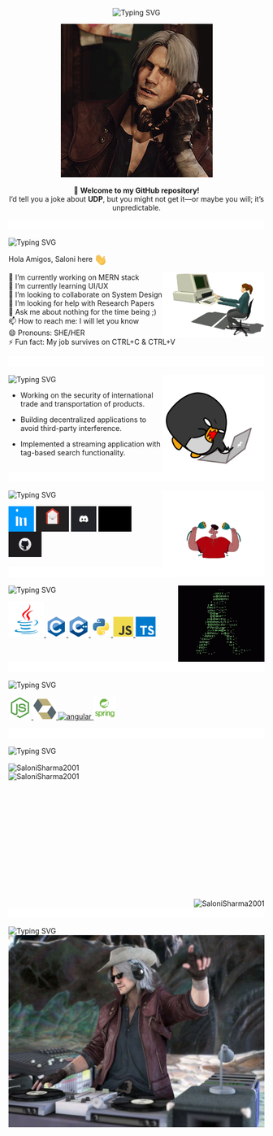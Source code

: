 <p align="center">
<img src="https://readme-typing-svg.herokuapp.com?font=Press+Start+2P&weight=500&size=30&duration=3000&pause=1000&color=F40009&background=4116164B&center=true&vCenter=true&random=false&width=300&height=60&lines=%E2%84%8C%F0%9D%94%AC%F0%9D%94%A9%F0%9D%94%9E+%F0%9D%94%84%F0%9D%94%AA%F0%9D%94%A6%F0%9D%94%A4%F0%9D%94%AC%F0%9D%94%B0+!!" alt="Typing SVG">
</p>
  
<p align="center">
  <img src="https://github.com/SaloniSharma2001/SaloniSharma2001/blob/main/image-src/Dante_Hola_Amigos.gif">
</p>

<p align="center">
  👋 <strong>Welcome to my GitHub repository!</strong><br>
  I’d tell you a joke about <strong>UDP</strong>, but you might not get it—or maybe you will; it’s unpredictable.
</p>

<img src="https://github.com/SaloniSharma2001/SaloniSharma2001/blob/main/image-src/rgb_line.gif" height="20" width="100%">

<div>
  
  ![Typing SVG](https://readme-typing-svg.herokuapp.com/?font=Playfair+Display&weight=300&size=22&duration=3000&pause=1000&color=FF0800&random=false&width=1100&lines=Who%E2%80%99s+Behind+the+Keyboard%3F;A+T-geek+who+believes+there%E2%80%99s+no+problem+a+good+Wi-Fi+signal+and+some+caffeine+can%E2%80%99t+solve!)

 
<ul style="list-style-type: none; padding: 0;">
  <p  align="left">
  Hola Amigos, Saloni here <img src="https://github.com/SaloniSharma2001/SaloniSharma2001/blob/main/image-src/wave.gif" alt="Hello waving" width="25" style="vertical-align: middle; margin-right: 10px;">    
</p>
<img align="right" alt="Coding" width="200" src="https://github.com/SaloniSharma2001/SaloniSharma2001/blob/main/Connect_icon/giphy.webp">
    <li>🔭 I’m currently working on MERN stack</li>
    <li>🌱 I’m currently learning UI/UX</li>
    <li>👯 I’m looking to collaborate on System Design</li>
    <li>🤔 I’m looking for help with Research Papers</li>
    <li>💬 Ask me about nothing for the time being ;)</li>
    <li>📫 How to reach me: I will let you know</li>
    <li>😄 Pronouns: SHE/HER</li>
    <li>⚡ Fun fact: My job survives on CTRL+C & CTRL+V</li>
  </ul>

</div>


<img src="https://github.com/SaloniSharma2001/SaloniSharma2001/blob/main/image-src/rgb_line.gif" height="20" width="100%">


<div>
<img align="right" alt="Coding" width="200" src="https://github.com/SaloniSharma2001/SaloniSharma2001/blob/main/Connect_icon/My_work.gif">
  
![Typing SVG](https://readme-typing-svg.herokuapp.com/?lines=My+Work:&color=FF0800&size=22)
  

<p>
  
- Working on the security of international trade and transportation of products. 

- Building decentralized applications to avoid third-party interference.

- Implemented a streaming application with tag-based search functionality. 
</p>
</div>

<img src="https://github.com/SaloniSharma2001/SaloniSharma2001/blob/main/image-src/rgb_line.gif" height="20" width="100%">

![Typing SVG](https://readme-typing-svg.herokuapp.com/?font=Playfair+Display&weight=300&size=22&duration=3000&pause=1000&color=FF0800&random=false&width=500&lines=Connect+with+Me;While+I%E2%80%99m+Still+a+Human+and+Not+a+Robot)
<img align="right" alt="Coding" width="200" src="https://github.com/SaloniSharma2001/SaloniSharma2001/blob/main/Connect_icon/Connection-logo-unscreen.gif">
<p align="left">
<a href="https://www.linkedin.com/in/salonisharma2001/" target="blank"><img align="center" src="https://github.com/SaloniSharma2001/SaloniSharma2001/blob/main/Connect_icon/Linkdein_logo.gif" alt="Linkedin" height="50" width="50"/></a>
<a href="mailto:saloni2019sharma@gmail.com" target="blank"><img align="center" src="https://github.com/SaloniSharma2001/SaloniSharma2001/blob/main/Connect_icon/Gmail_logo.gif" alt="saloni2019sharma@gmail.com" height="50" width="65"/></a>
<a href="https://discord.gg/U9ZzhQvj" target="blank"><img align="center" src="https://github.com/SaloniSharma2001/SaloniSharma2001/blob/main/Connect_icon/Discord_logo.gif" alt="Discord" height="50" width="50"/></a>
<a href="https://medium.com/@saloni2019sharma" target="blank"><img align="center" src="https://github.com/SaloniSharma2001/SaloniSharma2001/blob/main/Connect_icon/Medium_logo.gif" alt="saloni2019sharma@gmail.com" height="50" width="65"/></a>
<a href="https://github.com/SaloniSharma2001/" target="blank"><img align="center" src="https://github.com/SaloniSharma2001/SaloniSharma2001/blob/main/Connect_icon/github_gif.gif" alt="saloni2019sharma@gmail.com" height="50" width="65"/></a>
<!-- <a href="https://www.salonisharma2001.github.io" target="blank"><img align="center" src="https://zellusmarketing.com/wp-content/uploads/2021/03/icon-3s-360px.gif" alt="dingdong" height="100" width="100"/></a> -->
</p>

<img src="https://github.com/SaloniSharma2001/SaloniSharma2001/blob/main/image-src/rgb_line.gif" height="20" width="100%">

<!--<h3 align="left">Languages & Skills:</h3> -->
![Typing SVG](https://readme-typing-svg.herokuapp.com/?lines=Skills+And+Programming+Tongues:&color=FF0800&size=22)
<img align="right" alt="Coding" width="170" height="150" src="https://github.com/SaloniSharma2001/SaloniSharma2001/blob/main/Connect_icon/walking-code.gif">
<p align="left"> <a href="https://www.java.com/" target="_blank" rel="noreferrer"> <img src="https://github.com/SaloniSharma2001/SaloniSharma2001/blob/main/image-src/hd-java-coffee-cup-logo-transparent-png-removebg-preview.png" alt="java" width="70" height="70"/> </a>
<a href="https://www.cprogramming.com/" target="_blank" rel="noreferrer"> <img src="https://raw.githubusercontent.com/devicons/devicon/master/icons/c/c-original.svg" alt="c" width="40" height="40"/> </a>
<a href="https://www.w3schools.com/cpp/" target="_blank" rel="noreferrer"> <img src="https://raw.githubusercontent.com/devicons/devicon/master/icons/cplusplus/cplusplus-original.svg" alt="cplusplus" width="40" height="40"/> </a>
<a href="https://www.python.org" target="_blank" rel="noreferrer"> <img src="https://raw.githubusercontent.com/devicons/devicon/master/icons/python/python-original.svg" alt="python" width="40" height="40"/> </a>
<a href="https://www.javascript.com/" target="_blank" rel="noreferrer"> <img src="https://raw.githubusercontent.com/devicons/devicon/master/icons/javascript/javascript-original.svg" alt="JavaScript" width="40" height="40"/> </a>
<a href="https://www.typescriptlang.org/" target="_blank" rel="noreferrer"> <img src="https://raw.githubusercontent.com/devicons/devicon/master/icons/typescript/typescript-original.svg" alt="TypeScript" width="40" height="40"/> </a>
</p>


<img src="https://github.com/SaloniSharma2001/SaloniSharma2001/blob/main/image-src/rgb_line.gif" height="20" width="100%">

<!--<h3 align="left">Tools & Frameworks:</h3> -->
![Typing SVG](https://readme-typing-svg.herokuapp.com/?lines=Tools+And+FrameWorks:&color=FF0800&size=22)
<p align="left">
<a href="https://nodejs.org/en" target="_blank" rel="noreferrer"> <img src="https://github.com/SaloniSharma2001/SaloniSharma2001/blob/main/Tools%20And%20Frameworks/Node%20JS%20Logo.png" alt="nodejs" width="45" height="45"/> </a>
<a href="https://hibernate.org/" target="_blank" rel="noreferrer"> <img src="https://github.com/SaloniSharma2001/SaloniSharma2001/blob/main/Tools%20And%20Frameworks/hibernate.svg" alt="hibernate" width="45" height="40"/> </a>
<a href="https://angular.dev/" target="_blank" rel="noreferrer"> <img src="https://upload.wikimedia.org/wikipedia/commons/c/cf/Angular_full_color_logo.svg" alt="angular" width="45" height="45"/> </a>
<a href="https://spring.io/" target="_blank" rel="noreferrer"> <img src="https://github.com/SaloniSharma2001/SaloniSharma2001/blob/main/Tools%20And%20Frameworks/Spring%20Logo_prev_ui.png" alt="spring" width="45" height="45"/> </a>
<!--
<a href="https://www.mathworks.com/" target="_blank" rel="noreferrer"> <img src="https://upload.wikimedia.org/wikipedia/commons/2/21/Matlab_Logo.png" alt="matlab" width="40" height="40"/> </a>
<a href="https://pandas.pydata.org/" target="_blank" rel="noreferrer"> <img src="https://raw.githubusercontent.com/devicons/devicon/2ae2a900d2f041da66e950e4d48052658d850630/icons/pandas/pandas-original.svg" alt="pandas" width="40" height="40"/> </a>
<a href="https://pytorch.org/" target="_blank" rel="noreferrer"> <img src="https://www.vectorlogo.zone/logos/pytorch/pytorch-icon.svg" alt="pytorch" width="40" height="40"/> </a>
<a href="https://scikit-learn.org/" target="_blank" rel="noreferrer"> <img src="https://upload.wikimedia.org/wikipedia/commons/0/05/Scikit_learn_logo_small.svg" alt="scikit_learn" width="40" height="40"/> </a>
<a href="https://www.tensorflow.org" target="_blank" rel="noreferrer"> <img src="https://www.vectorlogo.zone/logos/tensorflow/tensorflow-icon.svg" alt="tensorflow" width="40" height="40"/> </a>
<a href="https://numpy.org/" target="_blank" rel="noreferrer"> <img src="https://seeklogo.com/images/N/numpy-logo-479C24EC79-seeklogo.com.png" alt="numpy" width="40" height="40"/> </a>
-->
</p>

<img src="https://github.com/SaloniSharma2001/SaloniSharma2001/blob/main/image-src/rgb_line.gif" height="20" width="100%">

<!--<h3 align="left">Some GitHub Statistics:</h3> -->
![Typing SVG](https://readme-typing-svg.herokuapp.com/?lines=Peek+Into+Dev+Dash:&color=FF0800&size=22)

<p>
<img align="center" src="https://github-readme-stats.vercel.app/api?username=SaloniSharma2001&show=reviews,discussions_started,discussions_answered,prs_merged,prs_merged_percentage&show_icons=true&locale=en&theme=shadow_red&title_color=F40009&text_color=bebebe&icon_color=9E0808DB&border_color=E6000C" width="400" height="250" alt="SaloniSharma2001" />
<img align="left" src="https://github-readme-streak-stats.herokuapp.com/?user=SaloniSharma2001&show_icons=true&theme=shadow_red&fire=FF000D&sideLabels=FF2400&currStreakLabel=bebebe&stroke=e6000c&border=E6000C&date_color=FFA500" width="400" height=250" alt="SaloniSharma2001" />
</p>

<img align="right" src="https://komarev.com/ghpvc/?username=SaloniSharma2001&label=Profile%20views&color=F40009&style=flat" alt="SaloniSharma2001" />


<img src="https://github.com/SaloniSharma2001/SaloniSharma2001/blob/main/image-src/rgb_line.gif" height="20" width="100%">

![Typing SVG](https://readme-typing-svg.herokuapp.com/?font=Fira+Code&weight=800&duration=2000&pause=2000&color=FF000D&random=false&width=1300&lines=If+I+had+a+penny+for+every+line+of+code+I've+written%2C+I'd+be+dropping+beats+as+a+DJ+instead+of+debugging!")
<a href="https://open.spotify.com/track/0wlVropyv3VsqG5HepMfu2?si=17b4a265e3114abd">
    <img src="https://github.com/SaloniSharma2001/SaloniSharma2001/blob/main/image-src/Dante_music.jpg" alt="Music Image">
</a>
